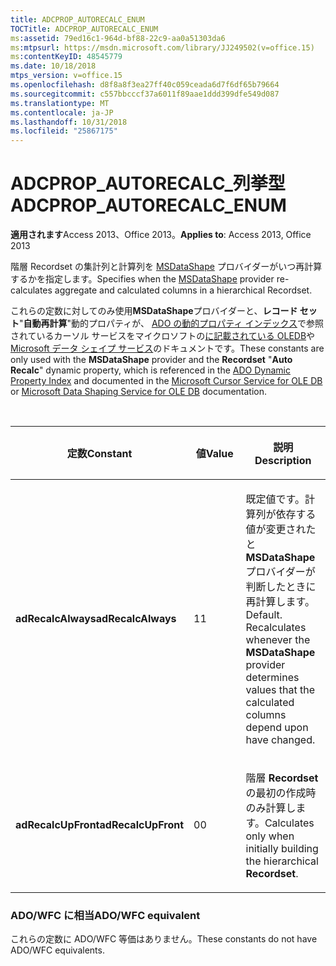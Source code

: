 ```yaml
---
title: ADCPROP_AUTORECALC_ENUM
TOCTitle: ADCPROP_AUTORECALC_ENUM
ms:assetid: 79ed16c1-964d-bf88-22c9-aa0a51303da6
ms:mtpsurl: https://msdn.microsoft.com/library/JJ249502(v=office.15)
ms:contentKeyID: 48545779
ms.date: 10/18/2018
mtps_version: v=office.15
ms.openlocfilehash: d8f8a8f3ea27ff40c059ceada6d7f6df65b79664
ms.sourcegitcommit: c557bbcccf37a6011f89aae1ddd399dfe549d087
ms.translationtype: MT
ms.contentlocale: ja-JP
ms.lasthandoff: 10/31/2018
ms.locfileid: "25867175"
---
```

# <a name="adcpropautorecalcenum"></a><span data-ttu-id="3f7c4-102">ADCPROP\_AUTORECALC\_列挙型</span><span class="sxs-lookup"><span data-stu-id="3f7c4-102">ADCPROP\_AUTORECALC\_ENUM</span></span>

<span data-ttu-id="3f7c4-103">**適用されます**Access 2013、Office 2013。</span><span class="sxs-lookup"><span data-stu-id="3f7c4-103">**Applies to**: Access 2013, Office 2013</span></span>

<span data-ttu-id="3f7c4-104">階層 Recordset の集計列と計算列を [MSDataShape](microsoft-data-shaping-service-for-ole-db-ado-service-provider.md) プロバイダーがいつ再計算するかを指定します。</span><span class="sxs-lookup"><span data-stu-id="3f7c4-104">Specifies when the [MSDataShape](microsoft-data-shaping-service-for-ole-db-ado-service-provider.md) provider re-calculates aggregate and calculated columns in a hierarchical Recordset.</span></span>

<span data-ttu-id="3f7c4-105">これらの定数に対してのみ使用**MSDataShape**プロバイダーと、**レコード セット**"**自動再計算**"動的プロパティが、 [ADO の動的プロパティ インデックス](ado-dynamic-property-index.md)で参照されているカーソル サービスをマイクロソフトの[に記載されている OLEDB](microsoft-cursor-service-for-ole-db-ado-service-component.md)や[Microsoft データ シェイプ サービス](microsoft-data-shaping-service-for-ole-db-ado-service-provider.md)のドキュメントです。</span><span class="sxs-lookup"><span data-stu-id="3f7c4-105">These constants are only used with the **MSDataShape** provider and the **Recordset** "**Auto Recalc**" dynamic property, which is referenced in the [ADO Dynamic Property Index](ado-dynamic-property-index.md) and documented in the [Microsoft Cursor Service for OLE DB](microsoft-cursor-service-for-ole-db-ado-service-component.md) or [Microsoft Data Shaping Service for OLE DB](microsoft-data-shaping-service-for-ole-db-ado-service-provider.md) documentation.</span></span>

<br/>

<table>
<colgroup>
<col style="width: 33%" />
<col style="width: 33%" />
<col style="width: 33%" />
</colgroup>
<thead>
<tr class="header">
<th><p><span data-ttu-id="3f7c4-106">定数</span><span class="sxs-lookup"><span data-stu-id="3f7c4-106">Constant</span></span></p></th>
<th><p><span data-ttu-id="3f7c4-107">値</span><span class="sxs-lookup"><span data-stu-id="3f7c4-107">Value</span></span></p></th>
<th><p><span data-ttu-id="3f7c4-108">説明</span><span class="sxs-lookup"><span data-stu-id="3f7c4-108">Description</span></span></p></th>
</tr>
</thead>
<tbody>
<tr class="odd">
<td><p><span data-ttu-id="3f7c4-109"><strong>adRecalcAlways</strong></span><span class="sxs-lookup"><span data-stu-id="3f7c4-109"><strong>adRecalcAlways</strong></span></span></p></td>
<td><p><span data-ttu-id="3f7c4-110">1</span><span class="sxs-lookup"><span data-stu-id="3f7c4-110">1</span></span></p></td>
<td><p><span data-ttu-id="3f7c4-p101">既定値です。計算列が依存する値が変更されたと <strong>MSDataShape</strong> プロバイダーが判断したときに再計算します。</span><span class="sxs-lookup"><span data-stu-id="3f7c4-p101">Default. Recalculates whenever the <strong>MSDataShape</strong> provider determines values that the calculated columns depend upon have changed.</span></span></p></td>
</tr>
<tr class="even">
<td><p><span data-ttu-id="3f7c4-113"><strong>adRecalcUpFront</strong></span><span class="sxs-lookup"><span data-stu-id="3f7c4-113"><strong>adRecalcUpFront</strong></span></span></p></td>
<td><p><span data-ttu-id="3f7c4-114">0</span><span class="sxs-lookup"><span data-stu-id="3f7c4-114">0</span></span></p></td>
<td><p><span data-ttu-id="3f7c4-115">階層 <strong>Recordset</strong> の最初の作成時のみ計算します。</span><span class="sxs-lookup"><span data-stu-id="3f7c4-115">Calculates only when initially building the hierarchical <strong>Recordset</strong>.</span></span></p></td>
</tr>
</tbody>
</table>


### <a name="adowfc-equivalent"></a><span data-ttu-id="3f7c4-116">ADO/WFC に相当</span><span class="sxs-lookup"><span data-stu-id="3f7c4-116">ADO/WFC equivalent</span></span>

<span data-ttu-id="3f7c4-117">これらの定数に ADO/WFC 等価はありません。</span><span class="sxs-lookup"><span data-stu-id="3f7c4-117">These constants do not have ADO/WFC equivalents.</span></span>

